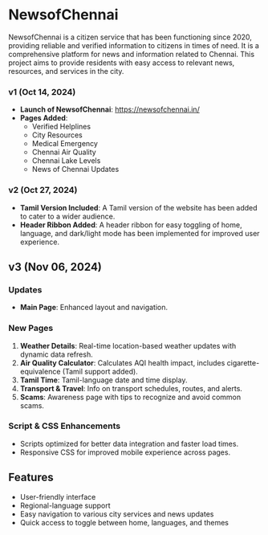 # NewsofChennai

NewsofChennai is a citizen service that has been functioning since 2020, providing reliable and verified information to citizens in times of need. It is a comprehensive platform for news and information related to Chennai. This project aims to provide residents with easy access to relevant news, resources, and services in the city.

### v1 (Oct 14, 2024)
- **Launch of NewsofChennai**: https://newsofchennai.in/
- **Pages Added**:
  - Verified Helplines
  - City Resources
  - Medical Emergency
  - Chennai Air Quality
  - Chennai Lake Levels
  - News of Chennai Updates

### v2 (Oct 27, 2024)
- **Tamil Version Included**: A Tamil version of the website has been added to cater to a wider audience.
- **Header Ribbon Added**: A header ribbon for easy toggling of home, language, and dark/light mode has been implemented for improved user experience.

## v3 (Nov 06, 2024)

### Updates
- **Main Page**: Enhanced layout and navigation.

### New Pages
1. **Weather Details**: Real-time location-based weather updates with dynamic data refresh.
2. **Air Quality Calculator**: Calculates AQI health impact, includes cigarette-equivalence (Tamil support added).
3. **Tamil Time**: Tamil-language date and time display.
4. **Transport & Travel**: Info on transport schedules, routes, and alerts.
5. **Scams**: Awareness page with tips to recognize and avoid common scams.

### Script & CSS Enhancements
- Scripts optimized for better data integration and faster load times.
- Responsive CSS for improved mobile experience across pages.


## Features
- User-friendly interface
- Regional-language support
- Easy navigation to various city services and news updates
- Quick access to toggle between home, languages, and themes
